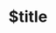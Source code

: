 ---
title: $title
second_title: GroupDocs.Suche nach .NET-API-Referenz
description: $description
type: docs
weight: $weight
url: /de/net/$ref/
---